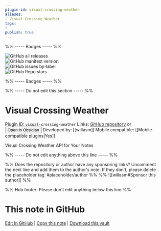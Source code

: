 ```yaml
---
plugin-id: visual-crossing-weather
aliases:
- Visual Crossing Weather
tags: 
- 
publish: true
---
```


%% ----- Badges ----- %%

![GitHub all releases](https://img.shields.io/github/downloads/willasm/vc-weather/total?color=573E7A&logo=github&style=for-the-badge)   
![GitHub manifest version](https://img.shields.io/github/manifest-json/v/willasm/vc-weather?color=573E7A&logo=github&style=for-the-badge)   
![GitHub issues by-label](https://img.shields.io/github/issues/willasm/vc-weather/help%20wanted?color=573E7A&logo=github&style=for-the-badge)   
![GitHub Repo stars](https://img.shields.io/github/stars/willasm/vc-weather?color=573E7A&logo=github&style=for-the-badge)

%% ----- Badges ----- %%

%% ----- Do not edit this section ----- %%

# Visual Crossing Weather

Plugin ID: `visual-crossing-weather`
Links: [GitHub repository](https://github.com/willasm/vc-weather) or [<button id=HH>Open in Obsidian</button>](obsidian://show-plugin?id=visual-crossing-weather)
Developed by: [[willasm]]
Mobile compatible: [[Mobile-compatible plugins|Yes]]

Visual Crossing Weather API for Your Notes

%% ----- Do not edit anything above this line ----- %% 

%% Does the repository or author have any sponsoring links? Uncomment the next line and add them to the author's note. If they don't, please delete the placeholder tag: #placeholder/author %%
%% ![[willasm#Sponsor this author]] %%

%% Hub footer: Please don't edit anything below this line %%

# This note in GitHub

<span class="git-footer">[Edit In GitHub](https://github.dev/obsidian-community/obsidian-hub/blob/main/02%20-%20Community%20Expansions/02.05%20All%20Community%20Expansions/Plugins/visual-crossing-weather.md "git-hub-edit-note") | [Copy this note](https://raw.githubusercontent.com/obsidian-community/obsidian-hub/main/02%20-%20Community%20Expansions/02.05%20All%20Community%20Expansions/Plugins/visual-crossing-weather.md "git-hub-copy-note") | [Download this vault](https://github.com/obsidian-community/obsidian-hub/archive/refs/heads/main.zip "git-hub-download-vault") </span>
